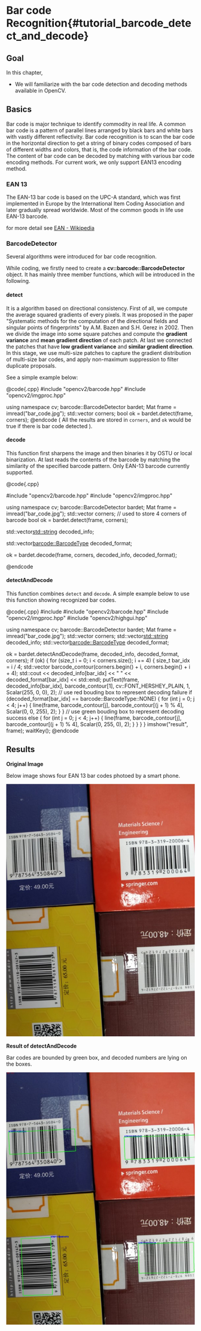 Bar code Recognition{#tutorial_barcode_detect_and_decode}
======================

Goal
----

In this chapter,

-   We will familiarize with the bar code detection and decoding methods available in OpenCV.

Basics
----

Bar code is major technique to identify commodity in real life.  A common bar code is a pattern of parallel lines arranged by black bars and white bars with vastly different reflectivity. Bar code recognition is to scan the bar code in the horizontal direction to get a string of binary codes composed of bars of different widths and colors, that is, the code information of the bar code. The content of bar code can be decoded by matching with various bar code encoding methods. For current work, we only support EAN13 encoding method.

### EAN 13

The EAN-13 bar code is based on the UPC-A standard, which was first implemented in Europe by the International Item Coding Association and later gradually spread worldwide. Most of the common goods in life use EAN-13 barcode.

for more detail see [EAN - Wikipedia](https://en.wikipedia.org/wiki/International_Article_Number)

### BarcodeDetector
Several algorithms were introduced for bar code recognition.

While coding, we firstly need to create a **cv::barcode::BarcodeDetector** object.  It has mainly three member functions, which will be introduced in the following.

#### detect

It is a algorithm based on directional consistency. First of all, we compute the average squared gradients of every pixels. It was proposed in the paper "Systematic methods for the computation of the directional  fields and singular points of fingerprints" by A.M. Bazen and S.H. Gerez in 2002. Then we divide the image into some square patches and compute the **gradient variance** and **mean gradient direction** of each patch. At last we connected the patches that have **low gradient variance** and **similar gradient direction**. In this stage, we use multi-size patches to capture the gradient distribution of multi-size bar codes, and apply non-maximum suppression to filter duplicate proposals.

See a simple example below:

@code{.cpp}
#include "opencv2/barcode.hpp"
#include "opencv2/imgproc.hpp"

using namespace cv;
barcode::BarcodeDetector bardet;
Mat frame = imread("bar_code.jpg");
std::vector<Point> corners;
bool ok = bardet.detect(frame, corners);
@endcode
( All the results are stored in `corners`, and `ok` would be true if there is  bar code detected ).

#### decode

This function first sharpens the image and then binaries it by OSTU or local binarization. At last reads the contents of the barcode by matching the similarity of the specified barcode pattern. Only EAN-13 barcode currently supported.

@code{.cpp}

#include "opencv2/barcode.hpp"
#include "opencv2/imgproc.hpp"

using namespace cv;
barcode::BarcodeDetector bardet;
Mat frame = imread("bar_code.jpg");
std::vector<Point> corners; // used to store 4 corners of barcode
bool ok = bardet.detect(frame, corners);

std::vector<std::string> decoded_info;

std::vector<barcode::BarcodeType> decoded_format;

ok = bardet.decode(frame, corners, decoded_info, decoded_format);

@endcode

#### detectAndDecode

This function combines `detect`  and `decode`.  A simple example below to use this function showing recognized bar codes.

@code{.cpp}
#include <iostream>
#include "opencv2/barcode.hpp"
#include "opencv2/imgproc.hpp"
#include "opencv2/highgui.hpp"

using namespace cv;
barcode::BarcodeDetector bardet;
Mat frame = imread("bar_code.jpg");
std::vector<Point> corners;
std::vector<std::string> decoded_info;
std::vector<barcode::BarcodeType> decoded_format;

ok = bardet.detectAndDecode(frame, decoded_info, decoded_format, corners);
if (ok)
{
	for (size_t i = 0; i < corners.size(); i += 4)
	{
		size_t bar_idx = i / 4;
		std::vector<Point> barcode_contour(corners.begin() + i, corners.begin() + i + 4);
		std::cout << decoded_info[bar_idx] << " " << decoded_format[bar_idx] << std::endl;
		putText(frame, decoded_info[bar_idx], barcode_contour[1], cv::FONT_HERSHEY_PLAIN, 			1, Scalar(255, 0, 0), 2);
		// use red bouding box to represent decoding failure
		if (decoded_format[bar_idx] == barcode::BarcodeType::NONE)
		{
			for (int j = 0; j < 4; j++)
			{
				line(frame, barcode_contour[j], barcode_contour[(j + 1) % 4], Scalar(0, 0, 						255), 2);
			}
		}
		// use green bouding box to represent decoding success
		else
		{
			for (int j = 0; j < 4; j++)
			{
				line(frame, barcode_contour[j], barcode_contour[(j + 1) % 4], Scalar(0, 255, 0), 					2);
			}
		}
	}
}
imshow("result", frame);
waitKey();
@endcode

Results
-------

**Original Image**

Below image shows four EAN 13 bar codes photoed by a smart phone.

![image](images/4_barcodes.jpg)

**Result of detectAndDecode**

Bar codes are bounded by green box, and decoded numbers are lying on the boxes.

![image](images/result.jpg)
